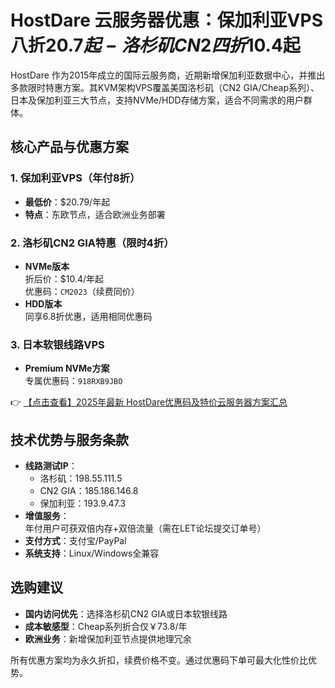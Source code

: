 # HostDare 云服务器优惠：保加利亚VPS八折$20.7起-洛杉矶CN2四折$10.4起

HostDare 作为2015年成立的国际云服务商，近期新增保加利亚数据中心，并推出多款限时特惠方案。其KVM架构VPS覆盖美国洛杉矶（CN2 GIA/Cheap系列）、日本及保加利亚三大节点，支持NVMe/HDD存储方案，适合不同需求的用户群体。

## 核心产品与优惠方案

### 1. 保加利亚VPS（年付8折）
- **最低价**：$20.79/年起
- **特点**：东欧节点，适合欧洲业务部署

### 2. 洛杉矶CN2 GIA特惠（限时4折）
- **NVMe版本**  
  折后价：$10.4/年起  
  优惠码：`CM2023`（续费同价）
- **HDD版本**  
  同享6.8折优惠，适用相同优惠码

### 3. 日本软银线路VPS
- **Premium NVMe方案**  
  专属优惠码：`918RXB9JBO`

👉 [【点击查看】2025年最新 HostDare优惠码及特价云服务器方案汇总](https://bit.ly/hostdare)

## 技术优势与服务条款
- **线路测试IP**：  
  - 洛杉矶：198.55.111.5  
  - CN2 GIA：185.186.146.8  
  - 保加利亚：193.9.47.3
- **增值服务**：  
  年付用户可获双倍内存+双倍流量（需在LET论坛提交订单号）
- **支付方式**：支付宝/PayPal
- **系统支持**：Linux/Windows全兼容

## 选购建议
- **国内访问优先**：选择洛杉矶CN2 GIA或日本软银线路
- **成本敏感型**：Cheap系列折合仅￥73.8/年
- **欧洲业务**：新增保加利亚节点提供地理冗余

所有优惠方案均为永久折扣，续费价格不变。通过优惠码下单可最大化性价比优势。